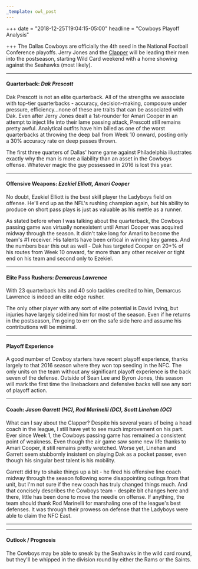 ```yaml
---
_template: owl_post
---
```


+++
date = "2018-12-25T19:04:15-05:00"
headline = "Cowboys Playoff Analysis"

+++
The Dallas Cowboys are officially the 4th seed in the National Football Conference playoffs. Jerry Jones and the [Clapper](https://media.giphy.com/media/SGWqZBe0hCj3nlr0Dn/giphy.gif) will be leading their men into the postseason, starting Wild Card weekend with a home showing against the Seahawks (most likely).

***

#### Quarterback: _Dak Prescott_

Dak Prescott is not an elite quarterback. All of the strengths we associate with top-tier quarterbacks - accuracy, decision-making, composure under pressure, efficiency...none of these are traits that can be associated with Dak. Even after Jerry Jones dealt a 1st-rounder for Amari Cooper in an attempt to inject life into their lame passing attack, Prescott still remains pretty awful. Analytical outfits have him billed as one of the worst quarterbacks at throwing the deep ball from Week 10 onward, posting only a 30% accuracy rate on deep passes thrown.

The first three quarters of Dallas' home game against Philadelphia illustrates exactly why the man is more a liability than an asset in the Cowboys offense. Whatever magic the guy possessed in 2016 is lost this year.

***

#### Offensive Weapons: _Ezekiel Elliott, Amari Cooper_

No doubt, Ezekiel Elliott is the best skill player the Ladyboys field on offense. He'll end up as the NFL's rushing champion again, but his ability to produce on short pass plays is just as valuable as his mettle as a runner.

As stated before when I was talking about the quarterback, the Cowboys passing game was virtually nonexistent until Amari Cooper was acquired midway through the season. It didn't take long for Amari to become the team's #1 receiver. His talents have been critical in winning key games. And the numbers bear this out as well - Dak has targeted Cooper on 20+% of his routes from Week 10 onward, far more than any other receiver or tight end on his team and second only to Ezekiel.

***

#### Elite Pass Rushers: _Demarcus Lawrence_

With 23 quarterback hits and 40 solo tackles credited to him, Demarcus Lawrence is indeed an elite edge rusher.

The only other player with any sort of elite potential is David Irving, but injuries have largely sidelined him for most of the season. Even if he returns in the postseason, I'm going to err on the safe side here and assume his contributions will be minimal.

***

#### Playoff Experience

A good number of Cowboy starters have recent playoff experience, thanks largely to that 2016 season where they won top seeding in the NFC. The only units on the team without any significant playoff experience is the back seven of the defense. Outside of Sean Lee and Byron Jones, this season will mark the first time the linebackers and defensive backs will see any sort of playoff action.

***

#### Coach: _Jason Garrett (HC), Rod Marinelli (DC), Scott Linehan (OC)_

What can I say about the Clapper? Despite his several years of being a head coach in the league, I still have yet to see much improvement on his part. Ever since Week 1, the Cowboys passing game has remained a consistent point of weakness. Even though the air game saw some new life thanks to Amari Cooper, it still remains pretty wretched. Worse yet, Linehan and Garrett seem stubbornly insistent on playing Dak as a pocket passer, even though his singular best talent is his mobility.

Garrett did try to shake things up a bit - he fired his offensive line coach midway through the season following some disappointing outings from that unit, but I'm not sure if the new coach has truly changed things much. And that concisely describes the Cowboys team - despite bit changes here and there, little has been done to move the needle on offense. If anything, the team should thank Rod Marinelli for marshaling one of the league's best defenses. It was through their prowess on defense that the Ladyboys were able to claim the NFC East.

***

***

#### Outlook / Prognosis

The Cowboys may be able to sneak by the Seahawks in the wild card round, but they'll be whipped in the division round by either the Rams or the Saints.

